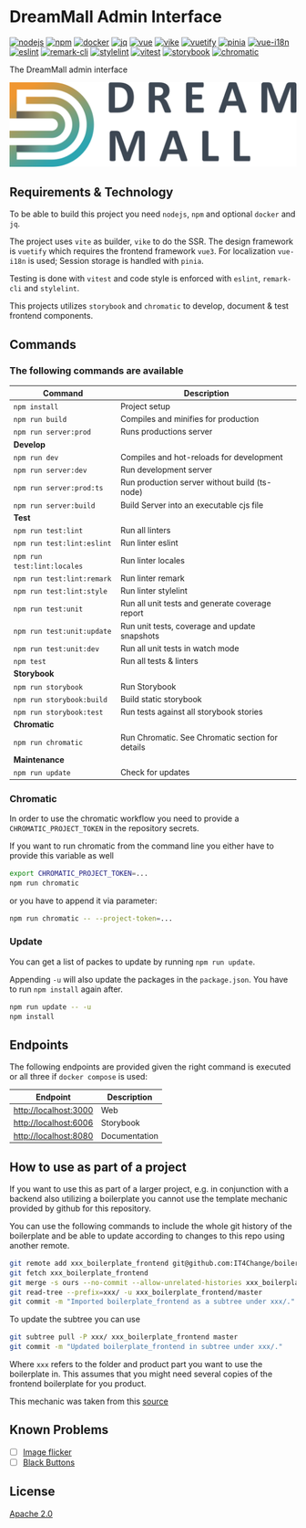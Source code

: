 # DreamMall Admin Interface

[![nodejs][badge-nodejs-img]][badge-nodejs-href]
[![npm][badge-npm-img]][badge-npm-href]
[![docker][badge-docker-img]][badge-docker-href]
[![jq][badge-jq-img]][badge-jq-href]
[![vue][badge-vue-img]][badge-vue-href]
[![vike][badge-vike-img]][badge-vike-href]
[![vuetify][badge-vuetify-img]][badge-vuetify-href]
[![pinia][badge-pinia-img]][badge-pinia-href]
[![vue-i18n][badge-vue-i18n-img]][badge-vue-i18n-href]
[![eslint][badge-eslint-img]][badge-eslint-href]
[![remark-cli][badge-remark-cli-img]][badge-remark-cli-href]
[![stylelint][badge-stylelint-img]][badge-stylelint-href]
[![vitest][badge-vitest-img]][badge-vitest-href]
[![storybook][badge-storybook-img]][badge-storybook-href]
[![chromatic][badge-chromatic-img]][badge-chromatic-href]

The DreamMall admin interface

![](src/assets/img/dreammall-logo.svg)

## Requirements & Technology

To be able to build this project you need `nodejs`, `npm` and optional `docker` and `jq`.

The project uses `vite` as builder, `vike` to do the SSR. The design framework is `vuetify` which requires the frontend framework `vue3`. For localization `vue-i18n` is used; Session storage is handled with `pinia`.

Testing is done with `vitest` and code style is enforced with `eslint`, `remark-cli` and `stylelint`.

This projects utilizes `storybook` and `chromatic` to develop, document & test frontend components.

## Commands

### The following commands are available

| Command                     | Description                                      |
| --------------------------- | ------------------------------------------------ |
| `npm install`               | Project setup                                    |
| `npm run build`             | Compiles and minifies for production             |
| `npm run server:prod`       | Runs productions server                          |
| **Develop**                 |                                                  |
| `npm run dev`               | Compiles and hot-reloads for development         |
| `npm run server:dev`        | Run development server                           |
| `npm run server:prod:ts`    | Run production server without build (ts-node)    |
| `npm run server:build`      | Build Server into an executable cjs file         |
| **Test**                    |                                                  |
| `npm run test:lint`         | Run all linters                                  |
| `npm run test:lint:eslint`  | Run linter eslint                                |
| `npm run test:lint:locales` | Run linter locales                               |
| `npm run test:lint:remark`  | Run linter remark                                |
| `npm run test:lint:style`   | Run linter stylelint                             |
| `npm run test:unit`         | Run all unit tests and generate coverage report  |
| `npm run test:unit:update`  | Run unit tests, coverage and update snapshots    |
| `npm run test:unit:dev`     | Run all unit tests in watch mode                 |
| `npm test`                  | Run all tests & linters                          |
| **Storybook**               |                                                  |
| `npm run storybook`         | Run Storybook                                    |
| `npm run storybook:build`   | Build static storybook                           |
| `npm run storybook:test`    | Run tests against all storybook stories          |
| **Chromatic**               |                                                  |
| `npm run chromatic`         | Run Chromatic. See Chromatic section for details |
| **Maintenance**             |                                                  |
| `npm run update`            | Check for updates                                |

### Chromatic

In order to use the chromatic workflow you need to provide a `CHROMATIC_PROJECT_TOKEN` in the repository secrets.

If you want to run chromatic from the command line you either have to provide this variable as well

```bash
export CHROMATIC_PROJECT_TOKEN=...
npm run chromatic
```

or you have to append it via parameter:

```bash
npm run chromatic -- --project-token=...
```

### Update

You can get a list of packes to update by running `npm run update`.

Appending `-u` will also update the packages in the `package.json`. You have to run `npm install` again after.

```bash
npm run update -- -u
npm install
```

## Endpoints

The following endpoints are provided given the right command is executed or all three if `docker compose` is used:

| Endpoint                                       | Description   |
| ---------------------------------------------- | ------------- |
| [http://localhost:3000](http://localhost:3000) | Web           |
| [http://localhost:6006](http://localhost:6006) | Storybook     |
| [http://localhost:8080](http://localhost:8080) | Documentation |

## How to use as part of a project

If you want to use this as part of a larger project, e.g. in conjunction with a backend also utilizing a boilerplate you cannot use the template mechanic provided by github for this repository.

You can use the following commands to include the whole git history of the boilerplate and be able to update according to changes to this repo using another remote.

```bash
git remote add xxx_boilerplate_frontend git@github.com:IT4Change/boilerplate-frontend.git
git fetch xxx_boilerplate_frontend
git merge -s ours --no-commit --allow-unrelated-histories xxx_boilerplate_frontend/master
git read-tree --prefix=xxx/ -u xxx_boilerplate_frontend/master
git commit -m "Imported boilerplate_frontend as a subtree under xxx/."
```

To update the subtree you can use

```bash
git subtree pull -P xxx/ xxx_boilerplate_frontend master
git commit -m "Updated boilerplate_frontend in subtree under xxx/."
```

Where `xxx` refers to the folder and product part you want to use the boilerplate in. This assumes that you might need several copies of the frontend boilerplate for you product.

This mechanic was taken from this [source](https://stackoverflow.com/questions/1683531/how-to-import-existing-git-repository-into-another/8396318#8396318)

## Known Problems

- [ ] [Image flicker](https://github.com/vuetifyjs/vuetify/issues/18772)
- [ ] [Black Buttons](https://github.com/vuetifyjs/vuetify/issues/18773)

## License

[Apache 2.0](./LICENSE)

<!-- Badges -->
[badge-nodejs-img]: https://img.shields.io/badge/nodejs-%3E%3D20.5.0-blue
[badge-nodejs-href]:  https://nodejs.org/

[badge-npm-img]: https://img.shields.io/badge/npm-latest-blue
[badge-npm-href]: https://www.npmjs.com/package/npm

[badge-docker-img]: https://img.shields.io/badge/docker-latest-blue
[badge-docker-href]: https://www.docker.com/

[badge-jq-img]: https://img.shields.io/badge/jq-latest-blue
[badge-jq-href]: https://jqlang.github.io/jq/

[badge-vue-img]: https://img.shields.io/badge/dynamic/json?url=https%3A%2F%2Fraw.githubusercontent.com%2FIT4Change%2Fboilerplate-frontend%2Fmaster%2Fpackage.json&query=dependencies.vue&label=vue&color=green
[badge-vue-href]: https://vuejs.org/

[badge-vike-img]: https://img.shields.io/badge/dynamic/json?url=https%3A%2F%2Fraw.githubusercontent.com%2FIT4Change%2Fboilerplate-frontend%2Fmaster%2Fpackage.json&query=dependencies.vike&label=vike&color=green
[badge-vike-href]: https://vike.dev/

[badge-vuetify-img]: https://img.shields.io/badge/dynamic/json?url=https%3A%2F%2Fraw.githubusercontent.com%2FIT4Change%2Fboilerplate-frontend%2Fmaster%2Fpackage.json&query=dependencies.vuetify&label=vuetify&color=green
[badge-vuetify-href]: https://vuetifyjs.com/

[badge-pinia-img]: https://img.shields.io/badge/dynamic/json?url=https%3A%2F%2Fraw.githubusercontent.com%2FIT4Change%2Fboilerplate-frontend%2Fmaster%2Fpackage.json&query=dependencies.pinia&label=pinia&color=green
[badge-pinia-href]: https://pinia.vuejs.org/

[badge-vue-i18n-img]: https://img.shields.io/badge/dynamic/json?url=https%3A%2F%2Fraw.githubusercontent.com%2FIT4Change%2Fboilerplate-frontend%2Fmaster%2Fpackage.json&query=dependencies%5B%27vue-i18n%27%5D&label=vue-i18n&color=green
[badge-vue-i18n-href]: https://vue-i18n.intlify.dev/

[badge-eslint-img]: https://img.shields.io/badge/dynamic/json?url=https%3A%2F%2Fraw.githubusercontent.com%2FIT4Change%2Fboilerplate-frontend%2Fmaster%2Fpackage.json&query=devDependencies.eslint&label=eslint&color=yellow
[badge-eslint-href]: https://eslint.org/

[badge-remark-cli-img]: https://img.shields.io/badge/dynamic/json?url=https%3A%2F%2Fraw.githubusercontent.com%2FIT4Change%2Fboilerplate-frontend%2Fmaster%2Fpackage.json&query=devDependencies%5B%27remark-cli%27%5D&label=remark-cli&color=yellow
[badge-remark-cli-href]: https://remark.js.org/

[badge-stylelint-img]: https://img.shields.io/badge/dynamic/json?url=https%3A%2F%2Fraw.githubusercontent.com%2FIT4Change%2Fboilerplate-frontend%2Fmaster%2Fpackage.json&query=devDependencies.stylelint&label=stylelint&color=yellow
[badge-stylelint-href]: https://stylelint.io/

[badge-vitest-img]: https://img.shields.io/badge/dynamic/json?url=https%3A%2F%2Fraw.githubusercontent.com%2FIT4Change%2Fboilerplate-frontend%2Fmaster%2Fpackage.json&query=devDependencies.vitest&label=vitest&color=yellow
[badge-vitest-href]: https://vitest.dev/

[badge-storybook-img]: https://img.shields.io/badge/dynamic/json?url=https%3A%2F%2Fraw.githubusercontent.com%2FIT4Change%2Fboilerplate-frontend%2Fmaster%2Fpackage.json&query=devDependencies.storybook&label=storybook&color=orange
[badge-storybook-href]: https://storybook.js.org/

[badge-chromatic-img]: https://img.shields.io/badge/dynamic/json?url=https%3A%2F%2Fraw.githubusercontent.com%2FIT4Change%2Fboilerplate-frontend%2Fmaster%2Fpackage.json&query=devDependencies.chromatic&label=chromatic&color=orange
[badge-chromatic-href]: https://www.chromatic.com/
